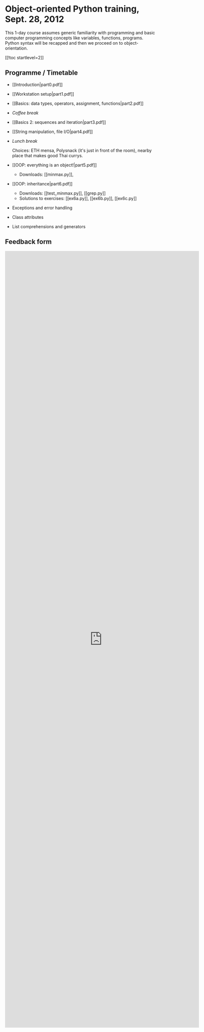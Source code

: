 Object-oriented Python training, Sept. 28, 2012
===============================================

This 1-day course assumes generic familiarity with programming and
basic computer programming concepts like variables, functions,
programs. Python syntax will be recapped and then we proceed on to
object-orientation.

[[!toc startlevel=2]]

Programme / Timetable
---------------------

* [[Introduction|part0.pdf]]
* [[Workstation setup|part1.pdf]]
* [[Basics: data types, operators, assignment, functions|part2.pdf]]
* _Coffee break_
* [[Basics 2: sequences and iteration|part3.pdf]]
* [[String manipulation, file I/O|part4.pdf]]
* _Lunch break_

  Choices: ETH mensa, Polysnack (it's just in front of the room),
  nearby place that makes good Thai currys.

* [[OOP: everything is an object!|part5.pdf]]
  - Downloads: [[minmax.py]], 
* [[OOP: inheritance|part6.pdf]]
  - Downloads: [[test_minmax.py]], [[grep.py]]
  - Solutions to exercises: [[ex6a.py]], [[ex6b.py]], [[ex6c.py]]
* Exceptions and error handling
* Class attributes
* List comprehensions and generators


Feedback form
-------------

<iframe src="https://docs.google.com/spreadsheet/embeddedform?formkey=dFByQVZpMms5eTVhT0MteEZadlZacEE6MQ" width="640" height="2560" frameborder="0" marginheight="0" marginwidth="0">Loading...</iframe>

